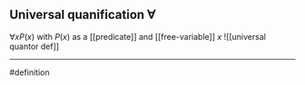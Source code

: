 ## $\text{Universal quanification } \forall$
$\forall x P(x)$ with $P(x)$ as a [[predicate]] and [[free-variable]] $x$ 
![[universal quantor def]]
***
#definition 
